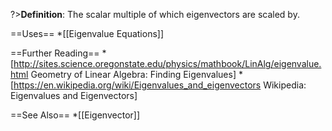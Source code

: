 ?>**Definition**: The scalar multiple of which eigenvectors are scaled by.

==Uses==
*[[Eigenvalue Equations]]

==Further Reading==
*[http://sites.science.oregonstate.edu/physics/mathbook/LinAlg/eigenvalue.html Geometry of Linear Algebra: Finding Eigenvalues]
*[https://en.wikipedia.org/wiki/Eigenvalues_and_eigenvectors Wikipedia: Eigenvalues and Eigenvectors]

==See Also==
*[[Eigenvector]]
